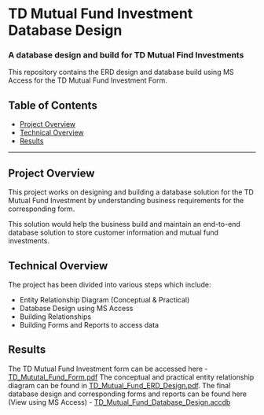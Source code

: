 # TD Mutual Fund Investment Database Design
### A database design and build for TD Mutual Find Investments

This repository contains the ERD design and database build using MS Access for the TD Mutual Fund Investment Form.


## Table of Contents

- [Project Overview](#projectoverview)
- [Technical Overview](#technicaloverview)
- [Results](#results)

***

<a id='projectoverview'></a>
## Project Overview

This project works on designing and building a database solution for the TD Mutual Fund Investment by understanding business requirements for the corresponding form.

This solution would help the business build and maintain an end-to-end database solution to store customer information and mutual fund investments.

<a id='technicaloverview'></a>
## Technical Overview

The project has been divided into various steps which include:
* Entity Relationship Diagram (Conceptual & Practical)
* Database Design using MS Access
* Building Relationships
* Building Forms and Reports to access data

<a id='results'></a>
## Results

The TD Mutual Fund Investment form can be accessed here - [TD_Mututal_Fund_Form.pdf](https://github.com/ankit-dhall/td_investment_database_design/blob/main/TD_Mututal_Fund_Form.pdf)
The conceptual and practical entity relationship diagram can be found in [TD_Mutual_Fund_ERD_Design.pdf](https://github.com/ankit-dhall/td_investment_database_design/blob/main/TD_Mutual_Fund_ERD_Design.pdf).
The final database design and corresponding forms and reports can be found here (View using MS Access) - [TD_Mutual_Fund_Database_Design.accdb](https://github.com/ankit-dhall/td_investment_database_design/blob/main/TD_Mutual_Fund_Database_Design.accdb)